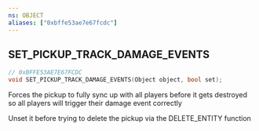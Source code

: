 ```yaml
---
ns: OBJECT
aliases: ["0xbffe53ae7e67fcdc"]
---
```

## SET_PICKUP_TRACK_DAMAGE_EVENTS

```c
// 0xBFFE53AE7E67FCDC
void SET_PICKUP_TRACK_DAMAGE_EVENTS(Object object, bool set);
```

Forces the pickup to fully sync up with all players before it gets destroyed so all players will trigger their damage event correctly

Unset it before trying to delete the pickup via the DELETE_ENTITY function

